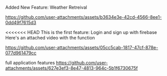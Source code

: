 Added New Feature: Weather Retreival

https://github.com/user-attachments/assets/b3634e3e-42cd-4566-8ee1-0dd49f7615d3

<<<<<<< HEAD
This is the first feature: Login and sign up with firebase 
Here's an attached video with the function

https://github.com/user-attachments/assets/05cc5cab-1817-47cf-878e-077d961479cc

full application features
https://github.com/user-attachments/assets/627e3ef3-8e47-4813-964c-5b1f6730675f

